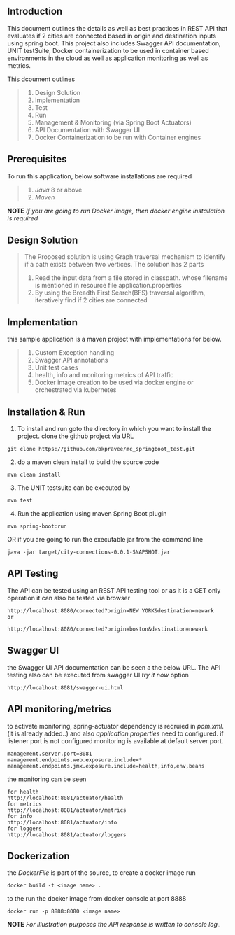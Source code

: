 ## Introduction
This document outlines the details as well as best practices in REST API that evaluates if 2 cities are connected based in origin and destination inputs using spring boot. This project also includes Swagger API documentation, UNIT testSuite, Docker containerization to be used in container based environments in the cloud as well as application monitoring as well as metrics.

This dcoument outlines 
> 1. Design Solution
> 2. Implementation
> 3. Test
> 4. Run
> 5. Management & Monitoring (via Spring Boot Actuators)
> 6. API Documentation with Swagger UI
> 7. Docker Containerization to be run with Container engines


 
## Prerequisites
To run this application, below software installations are required

> 1. *Java* 8 or above
> 2. *Maven* 

**NOTE** *If you are going to run Docker image, then docker engine installation is required*
 
## Design Solution

> The Proposed solution is using Graph traversal mechanism to identify if a path exists between two vertices. 
> The solution has 2 parts
> 1. Read the input data from a file stored in classpath. whose filename is mentioned in resource file application.properties
> 2. By using the Breadth First Search(BFS) traversal algorithm, iteratively find if 2 cities are connected 


## Implementation
this sample application is a  maven project with implementations for below.

> 1. Custom Exception handling
> 2. Swagger API annotations
> 3. Unit test cases
> 4. health, info and monitoring metrics of API traffic
> 5. Docker image creation to be used via docker engine or orchestrated via kubernetes

## Installation & Run
  
 1. To install and run goto the directory in which you want to install the project.
clone the github project via URL

```git
git clone https://github.com/bkpravee/mc_springboot_test.git

```
 2. do  a maven clean install to build the source code
```maven
mvn clean install

```
3. The UNIT testsuite can be executed by
```maven
mvn test

```

4. Run the application using maven Spring Boot plugin
```maven
mvn spring-boot:run 
```
  OR if you are going to run the executable jar from the command line 

```command line
java -jar target/city-connections-0.0.1-SNAPSHOT.jar

```
 
## API Testing
The API can be tested using an REST API testing tool or as it is a GET only operation it can also be tested via browser
 
```
http://localhost:8080/connected?origin=NEW YORK&destination=newark
or 

http://localhost:8080/connected?origin=boston&destination=newark
```
## Swagger UI
the Swagger UI API documentation can be seen a the below URL. The API testing also can be executed from swagger UI *try it now* option
```
http://localhost:8081/swagger-ui.html
```
## API monitoring/metrics
to activate monitoring, spring-actuator dependency is reqruied in *pom.xml*. (it is already added..) and also *application.properties* need to configured. if listener port is not configured monitoring is available at default server port.
```
management.server.port=8081
management.endpoints.web.exposure.include=*
management.endpoints.jmx.exposure.include=health,info,env,beans
```
the monitoring can be seen
```
for health
http://localhost:8081/actuator/health
for metrics
http://localhost:8081/actuator/metrics
for info
http://localhost:8081/actuator/info
for loggers
http://localhost:8081/actuator/loggers

```

## Dockerization

the *DockerFile* is part of the source, to create a docker image run
```docker
docker build -t <image name> .
```

to the run the docker image from docker console at port 8888
```docker
docker run -p 8888:8080 <image name>
```


**NOTE** *For illustration purposes the API response is written to console log..*
